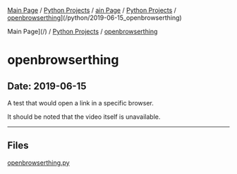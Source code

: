 [Main Page](/) / [Python Projects](/python) / [ain Page](/) / [Python Projects](/python) / [openbrowserthing](/python/2019-06-15_openbrowserthing)](/python/2019-06-15_openbrowserthing)

Main Page](/) / [Python Projects](/python) / [openbrowserthing](/python/2019-06-15_openbrowserthing)

# openbrowserthing

## Date: 2019-06-15

A test that would open a link in a specific browser.

It should be noted that the video itself is unavailable.

-----

## Files

[openbrowserthing.py](openbrowserthing.py)